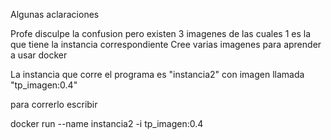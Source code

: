 Algunas aclaraciones 

Profe disculpe la confusion pero existen 3 imagenes de las cuales 1 es la que tiene la instancia correspondiente
Cree varias imagenes para aprender a usar docker 

La instancia que corre el programa es "instancia2" con imagen llamada "tp_imagen:0.4"

para correrlo escribir 

docker run --name instancia2 -i tp_imagen:0.4

